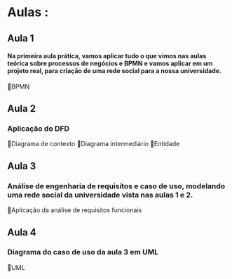 # Aulas :
## Aula 1
#### Na primeira aula prática, vamos aplicar tudo o que vimos nas aulas teórica sobre processos de negócios e BPMN e vamos aplicar em um projeto real, para criação de uma rede social para a nossa universidade.
🔸BPMN

## Aula 2
### Aplicação do DFD 
🔸Diagrama de contexto
🔸Diagrama intermediário
🔸Entidade 

## Aula 3
### Análise de engenharia de requisitos e caso de uso, modelando uma rede social da universidade vista nas aulas 1 e 2.
🔸Aplicação da análise de requisitos funcionais

## Aula 4 
### Diagrama do caso de uso da aula 3 em UML
🔸UML
